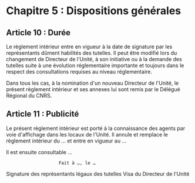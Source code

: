 # Chapitre 5 : Dispositions générales

## Article 10 : Durée


Le règlement intérieur entre en vigueur à la date de signature par les représentants dûment habilités des tutelles. Il peut être modifié lors du changement de Directeur de l'Unité, à son initiative ou à la demande des tutelles suite à une évolution réglementaire importante et toujours dans le respect des consultations requises au niveau réglementaire.

Dans tous les cas, à la nomination d'un nouveau Directeur de l'Unité, le présent règlement intérieur et ses annexes lui sont remis par le Délégué Régional du CNRS.

## Article 11 : Publicité


Le présent règlement intérieur est porté à la connaissance des agents par voie d'affichage dans les locaux de l'Unité. 
Il annule et remplace le règlement intérieur du … et entre en vigueur au … 

Il est ensuite consultable …


						Fait à …, le …

Signature des représentants légaux des tutelles
Visa du Directeur de l'Unité
